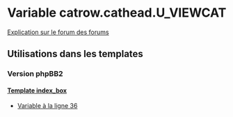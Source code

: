 # Variable catrow.cathead.U_VIEWCAT
[Explication sur le forum des forums](http://forum.forumactif.com/t294113-listing-des-variables#catrow.cathead.U_VIEWCAT)
## Utilisations dans les templates
### Version phpBB2
#### [Template index_box](subsilver/index_box.md)
* [Variable à la ligne 36](../subsilver/index_box.tpl#L36)